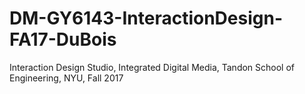 # DM-GY6143-InteractionDesign-FA17-DuBois
Interaction Design Studio, Integrated Digital Media, Tandon School of Engineering, NYU, Fall 2017
